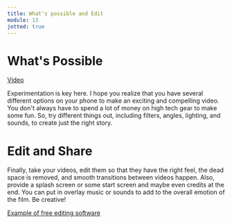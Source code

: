 ```yaml
---
title: What's possible and Edit
module: 13
jotted: true
---
```


# What's Possible

<a href="https://umontana.zoom.us/rec/play/tJUtIuH8-243HoGd4wSDAPR-W429L6ys1XQZqKENn062WnAFNlSvYLUaMefHo1e-jcSrOMcZLPh08yML?continueMode=true">Video</a>

Experimentation is key here.  I hope you realize that you have several different options on your phone to make an exciting and compelling video.  You don't always have to spend a lot of money on high tech gear to make some fun.  So, try different things out, including filters, angles, lighting, and sounds, to create just the right story.


# Edit and Share

Finally, take your videos, edit them so that they have the right feel, the dead space is removed, and smooth transitions between videos happen. Also, provide a splash screen or some start screen and maybe even credits at the end.  You can put in overlay music or sounds to add to the overall emotion of the film.  Be creative!

[Example of free editing software](https://www.shopify.com/blog/best-free-video-editing-software)
